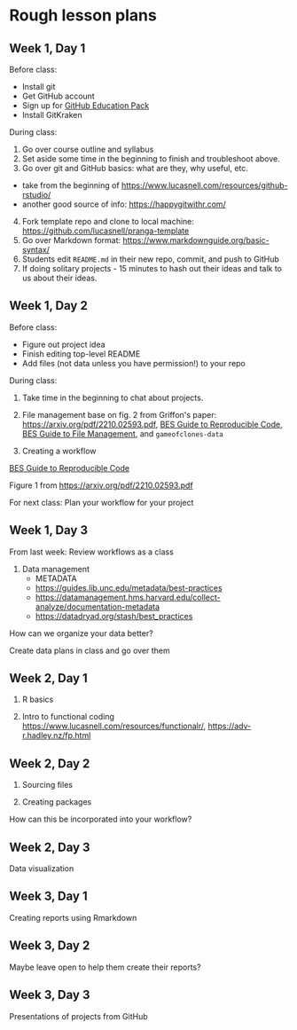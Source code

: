 
# Rough lesson plans


## Week 1, Day 1

Before class:

* Install git
* Get GitHub account
* Sign up for [GitHub Education Pack](https://education.github.com/pack)
* Install GitKraken


During class:

1. Go over course outline and syllabus
2. Set aside some time in the beginning to finish and troubleshoot above.
3. Go over git and GitHub basics: what are they, why useful, etc.
  * take from the beginning of
    <https://www.lucasnell.com/resources/github-rstudio/>
  * another good source of info: <https://happygitwithr.com/>
4. Fork template repo and clone to local machine:
   <https://github.com/lucasnell/pranga-template>
5. Go over Markdown format:
   <https://www.markdownguide.org/basic-syntax/>
6. Students edit `README.md` in their new repo, commit, and push to GitHub
7. If doing solitary projects - 15 minutes to hash out their ideas and talk 
   to us about their ideas.




## Week 1, Day 2

Before class:

* Figure out project idea
* Finish editing top-level README
* Add files (not data unless you have permission!) to your repo


During class:

1. Take time in the beginning to chat about projects.

2. File management
   base on fig. 2 from Griffon's paper: <https://arxiv.org/pdf/2210.02593.pdf>,
   [BES Guide to Reproducible Code](https://www.britishecologicalsociety.org/wp-content/uploads/2019/06/BES-Guide-Reproducible-Code-2019.pdf),
   [BES Guide to File Management](https://www.britishecologicalsociety.org/wp-content/uploads/2019/06/BES-Guide-Data-Management-2019.pdf),
   and `gameofclones-data`

3. Creating a workflow

[BES Guide to Reproducible Code](https://www.britishecologicalsociety.org/wp-content/uploads/2019/06/BES-Guide-Reproducible-Code-2019.pdf)

Figure 1 from <https://arxiv.org/pdf/2210.02593.pdf>


For next class: Plan your workflow for your project




## Week 1, Day 3


From last week: Review workflows as a class


1. Data management
   * METADATA
   * <https://guides.lib.unc.edu/metadata/best-practices>
   * <https://datamanagement.hms.harvard.edu/collect-analyze/documentation-metadata>
   * <https://datadryad.org/stash/best_practices>

How can we organize your data better?

Create data plans in class and go over them




## Week 2, Day 1

1. R basics

2. Intro to functional coding
<https://www.lucasnell.com/resources/functionalr/>,
<https://adv-r.hadley.nz/fp.html>



## Week 2, Day 2


1. Sourcing files

2. Creating packages

How can this be incorporated into your workflow?



## Week 2, Day 3

Data visualization



## Week 3, Day 1

Creating reports using Rmarkdown


## Week 3, Day 2

Maybe leave open to help them create their reports?



## Week 3, Day 3

Presentations of projects from GitHub 
